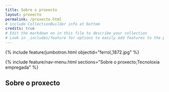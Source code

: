 ```yaml
---
title: Sobre o proxecto
layout: proxecto
permalink: /proxecto.html
# include CollectionBuilder info at bottom
credits: true
# Edit the markdown on in this file to describe your collection
# Look in _includes/feature for options to easily add features to the page
---
```


{% include feature/jumbotron.html objectid="ferrol_1872.jpg" %}

{% include feature/nav-menu.html sections="Sobre o proxecto;Tecnoloxía empregada" %}

## Sobre o proxecto

